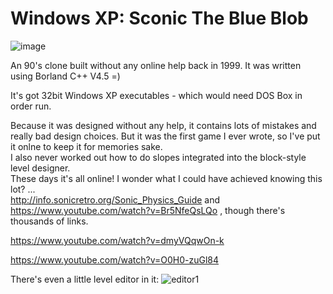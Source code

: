 # Windows XP: Sconic The Blue Blob
![image](https://user-images.githubusercontent.com/1586332/161602211-fd24188e-cbb2-4923-9da3-381886d56bae.png)

An 90's clone built without any online help back in 1999. It was written using Borland C++ V4.5  =)

It's got 32bit Windows XP executables - which would need DOS Box in order run.

Because it was designed without any help, it contains lots of mistakes and really bad design choices. But it was the first game I ever wrote, so I've put it onlne to keep it for memories sake.                           
I also never worked out how to do slopes integrated into the block-style level designer.                      
These days it's all online! I wonder what I could have achieved knowing this lot? ...                      
http://info.sonicretro.org/Sonic_Physics_Guide and https://www.youtube.com/watch?v=Br5NfeQsLQo , though there's thousands of links.

https://www.youtube.com/watch?v=dmyVQqwOn-k

https://www.youtube.com/watch?v=O0H0-zuGl84


There's even a little level editor in it:
![editor1](https://user-images.githubusercontent.com/1586332/161603299-4ed82748-fe24-45d5-ab92-2fce93c49615.jpg)
